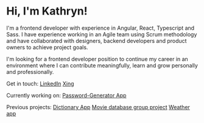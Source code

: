 # Hi, I'm Kathryn!

I'm a frontend developer with experience in Angular, React, Typescript and Sass. I have experience working in an Agile team using Scrum methodology and have collaborated with designers, backend developers and product owners to achieve project goals. 

I'm looking for a frontend developer position to continue my career in an environment where I can contribute meaningfully, learn and grow personally and professionally. 

Get in touch: 
[LinkedIn](https://www.linkedin.com/in/kathryn-davies-9285121ba/)
[Xing](https://www.xing.com/profile/Kathryn_Davies068382/web_profiles?expandNeffi=true)

Currently working on: 
[Password-Generator App](https://github.com/KathrynDavies123/password-generator-app)

Previous projects:
[Dictionary App](https://github.com/KathrynDavies123/dictionary-app)
[Movie database group project](https://github.com/KathrynDavies123/mov)
[Weather app](https://github.com/KathrynDavies123/weather-app-react)
